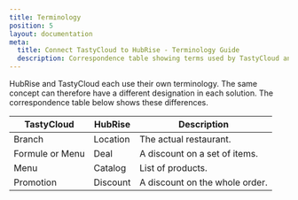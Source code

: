 ```yaml
---
title: Terminology
position: 5
layout: documentation
meta:
  title: Connect TastyCloud to HubRise - Terminology Guide
  description: Correspondence table showing terms used by TastyCloud and those used on HubRise for the same concept. Connect apps and synchronise your data.
---
```


HubRise and TastyCloud each use their own terminology. The same concept can therefore have a different designation in each solution. The correspondence table below shows these differences.

| TastyCloud      | HubRise  | Description                    |
| --------------- | -------- | ------------------------------ |
| Branch          | Location | The actual restaurant.         |
| Formule or Menu | Deal     | A discount on a set of items.  |
| Menu            | Catalog  | List of products.              |
| Promotion       | Discount | A discount on the whole order. |

